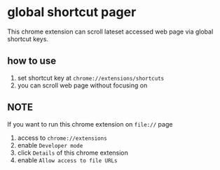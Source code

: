 # global shortcut pager

This chrome extension can scroll lateset accessed web page via global shortcut keys.

## how to use
1. set shortcut key at `chrome://extensions/shortcuts`
2. you can scroll web page without focusing on

## NOTE
If you want to run this chrome extension on `file://` page
1. access to `chrome://extensions`
2. enable `Developer mode`
3. click `Details` of this chrome extension
4. enable `Allow access to file URLs`
